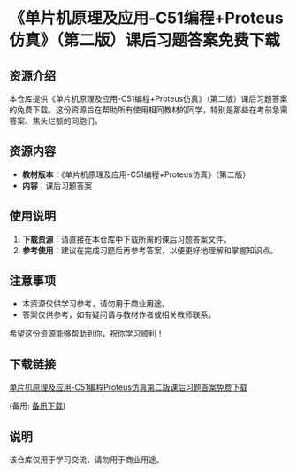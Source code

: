 # 《单片机原理及应用-C51编程+Proteus仿真》（第二版）课后习题答案免费下载

## 资源介绍

本仓库提供《单片机原理及应用-C51编程+Proteus仿真》（第二版）课后习题答案的免费下载。这份资源旨在帮助所有使用相同教材的同学，特别是那些在考前急需答案、焦头烂额的同胞们。

## 资源内容

- **教材版本**：《单片机原理及应用-C51编程+Proteus仿真》（第二版）
- **内容**：课后习题答案

## 使用说明

1. **下载资源**：请直接在本仓库中下载所需的课后习题答案文件。
2. **参考使用**：建议在完成习题后再参考答案，以便更好地理解和掌握知识点。

## 注意事项

- 本资源仅供学习参考，请勿用于商业用途。
- 答案仅供参考，如有疑问请与教材作者或相关教师联系。

希望这份资源能够帮助到你，祝你学习顺利！

## 下载链接
[单片机原理及应用-C51编程Proteus仿真第二版课后习题答案免费下载](https://pan.quark.cn/s/df929a4c30da) 

(备用: [备用下载](https://pan.baidu.com/s/12qDC4loT3r8mtNMSx8OCGQ?pwd=1234))

## 说明

该仓库仅用于学习交流，请勿用于商业用途。
